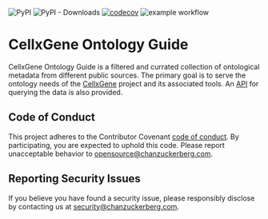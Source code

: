 ![PyPI](https://img.shields.io/pypi/v/cellxgene-ontology-guide?label=pypi%20package)
![PyPI - Downloads](https://img.shields.io/pypi/dm/cellxgene-ontology-guide)
[![codecov](https://codecov.io/gh/chanzuckerberg/cellxgene-ontology-guide/graph/badge.svg?token=ceXxNPx22I)](https://codecov.io/gh/chanzuckerberg/cellxgene-ontology-guide)
![example workflow](https://github.com/chanzuckerberg/cellxgene-ontology-guide/actions/workflows/push-tests.yml/badge.svg?branch=main)

# CellxGene Ontology Guide

CellxGene Ontology Guide is a filtered and currated collection of ontological metadata from different public sources.
The primary goal is to serve the ontology needs of the [CellxGene](https://cellxgene.cziscience.com/) project and its
associated tools. An [API](./api) for querying the data is also provided.

## Code of Conduct

This project adheres to the Contributor Covenant [code of conduct](https://github.com/chanzuckerberg/.github/blob/master/CODE_OF_CONDUCT.md). By participating, you are expected to uphold this code. Please report unacceptable behavior to [opensource@chanzuckerberg.com](mailto:opensource@chanzuckerberg.com).

## Reporting Security Issues

If you believe you have found a security issue, please responsibly disclose by contacting us at [security@chanzuckerberg.com](mailto:security@chanzuckerberg.com).
